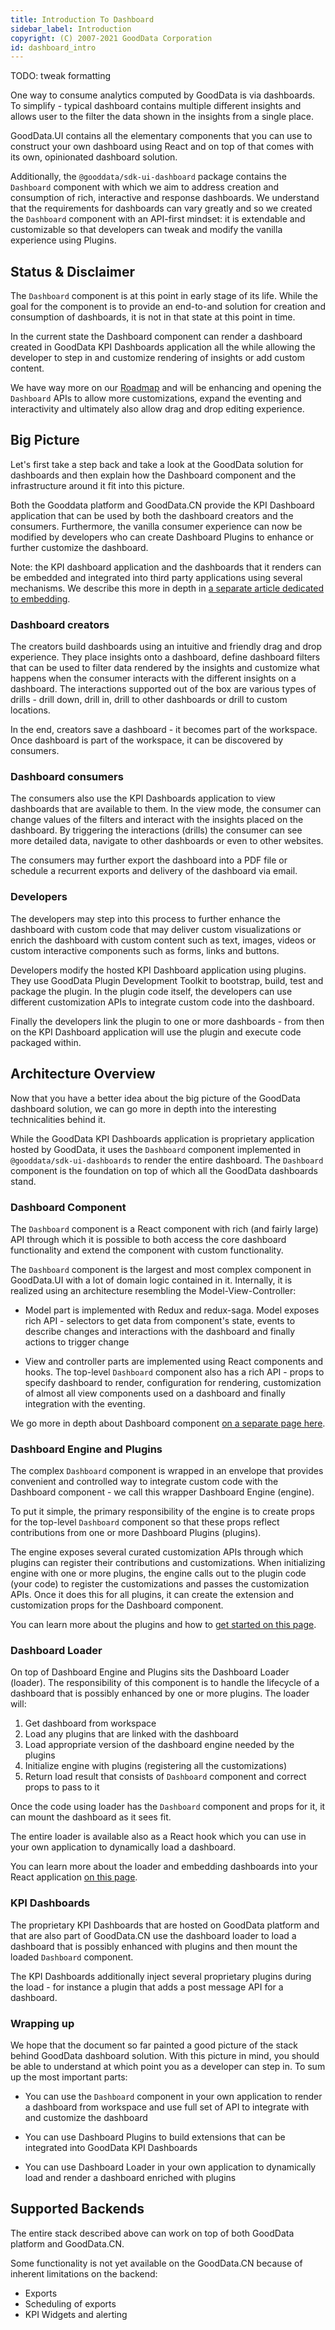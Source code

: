```yaml
---
title: Introduction To Dashboard
sidebar_label: Introduction
copyright: (C) 2007-2021 GoodData Corporation
id: dashboard_intro
---
```


TODO: tweak formatting

One way to consume analytics computed by GoodData is via dashboards. To simplify - typical dashboard contains multiple
different insights and allows user to the filter the data shown in the insights from a single place.

GoodData.UI contains all the elementary components that you can use to construct your own dashboard using React and
on top of that comes with its own, opinionated dashboard solution.

Additionally, the `@gooddata/sdk-ui-dashboard` package contains the `Dashboard` component with which we aim to address creation
and consumption of rich, interactive and response dashboards. We understand that the requirements for dashboards can
vary greatly and so we created the `Dashboard` component with an API-first mindset: it is extendable and customizable
so that developers can tweak and modify the vanilla experience using Plugins.

## Status & Disclaimer

The `Dashboard` component is at this point in early stage of its life. While the goal for the component is to
provide an end-to-and solution for creation and consumption of dashboards, it is not in that state at this point in
time.

In the current state the Dashboard component can render a dashboard created in GoodData KPI Dashboards application all
the while allowing the developer to step in and customize rendering of insights or add custom content.

We have way more on our [Roadmap](01_intro__roadmap.md) and will be enhancing and opening the `Dashboard` APIs to allow
more customizations, expand the eventing and interactivity and ultimately also allow drag and drop editing experience.

## Big Picture

Let's first take a step back and take a look at the GoodData solution for dashboards and then explain how the Dashboard
component and the infrastructure around it fit into this picture.

Both the Gooddata platform and GoodData.CN provide the KPI Dashboard application that can be used by both the
dashboard creators and the consumers. Furthermore, the vanilla consumer experience can now be modified by developers
who can create Dashboard Plugins to enhance or further customize the dashboard.

Note: the KPI dashboard application and the dashboards that it renders can be embedded and integrated into third party
applications using several mechanisms. We describe this more in depth in [a separate article dedicated to embedding](18_dashboard_embedding.md).

### Dashboard creators

The creators build dashboards using an intuitive and friendly drag and drop experience. They place insights onto
a dashboard, define dashboard filters that can be used to filter data rendered by the insights and customize what happens
when the consumer interacts with the different insights on a dashboard. The interactions supported out of the box are
various types of drills - drill down, drill in, drill to other dashboards or drill to custom locations.

In the end, creators save a dashboard - it becomes part of the workspace. Once dashboard is part of the workspace, it
can be discovered by consumers.

### Dashboard consumers

The consumers also use the KPI Dashboards application to view dashboards that are available to them. In the view mode,
the consumer can change values of the filters and interact with the insights placed on the dashboard. By triggering
the interactions (drills) the consumer can see more detailed data, navigate to other dashboards or even to other
websites.

The consumers may further export the dashboard into a PDF file or schedule a recurrent exports and delivery of the
dashboard via email.

### Developers

The developers may step into this process to further enhance the dashboard with custom code that may deliver custom
visualizations or enrich the dashboard with custom content such as text, images, videos or custom interactive
components such as forms, links and buttons.

Developers modify the hosted KPI Dashboard application using plugins. They use GoodData Plugin Development Toolkit to
bootstrap, build, test and package the plugin. In the plugin code itself, the developers can use different customization
APIs to integrate custom code into the dashboard.

Finally the developers link the plugin to one or more dashboards - from then on the KPI Dashboard application will
use the plugin and execute code packaged within.

## Architecture Overview

Now that you have a better idea about the big picture of the GoodData dashboard solution, we can go more in depth
into the interesting technicalities behind it.

While the GoodData KPI Dashboards application is proprietary application hosted by GoodData, it uses the `Dashboard`
component implemented in `@gooddata/sdk-ui-dashboards` to render the entire dashboard. The `Dashboard` component
is the foundation on top of which all the GoodData dashboards stand.

### Dashboard Component

The `Dashboard` component is a React component with rich (and fairly large) API through which it is possible to
both access the core dashboard functionality and extend the component with custom functionality.

The `Dashboard` component is the largest and most complex component in GoodData.UI with a lot of domain logic
contained in it. Internally, it is realized using an architecture resembling the Model-View-Controller:

-  Model part is implemented with Redux and redux-saga. Model exposes rich API - selectors to get data from
   component's state, events to describe changes and interactions with the dashboard and finally actions to trigger
   change

-  View and controller parts are implemented using React components and hooks. The top-level `Dashboard` component
   also has a rich API - props to specify dashboard to render, configuration for rendering, customization of almost
   all view components used on a dashboard and finally integration with the eventing.

We go more in depth about Dashboard component [on a separate page here](18_dashboard_component.md).

### Dashboard Engine and Plugins

The complex `Dashboard` component is wrapped in an envelope that provides convenient and controlled way to integrate
custom code with the Dashboard component - we call this wrapper Dashboard Engine (engine).

To put it simple, the primary responsibility of the engine is to create props for the top-level `Dashboard` component
so that these props reflect contributions from one or more Dashboard Plugins (plugins).

The engine exposes several curated customization APIs through which plugins can register their contributions and
customizations. When initializing engine with one or more plugins, the engine calls out to the plugin code (your code)
to register the customizations and passes the customization APIs. Once it does this for all plugins, it can create
the extension and customization props for the Dashboard component.

You can learn more about the plugins and how to [get started on this page](18_dashboard_plugins.md).

### Dashboard Loader

On top of Dashboard Engine and Plugins sits the Dashboard Loader (loader). The responsibility of this component is to handle
the lifecycle of a dashboard that is possibly enhanced by one or more plugins. The loader will:

1.  Get dashboard from workspace
2.  Load any plugins that are linked with the dashboard
3.  Load appropriate version of the dashboard engine needed by the plugins
4.  Initialize engine with plugins (registering all the customizations)
5.  Return load result that consists of `Dashboard` component and correct props to pass to it

Once the code using loader has the `Dashboard` component and props for it, it can mount the dashboard as it sees
fit.

The entire loader is available also as a React hook which you can use in your own application to dynamically load
a dashboard.

You can learn more about the loader and embedding dashboards into your React application [on this page](18_dashboard_embedding.md).

### KPI Dashboards

The proprietary KPI Dashboards that are hosted on GoodData platform and that are also part of GoodData.CN use the
dashboard loader to load a dashboard that is possibly enhanced with plugins and then mount the loaded `Dashboard`
component.

The KPI Dashboards additionally inject several proprietary plugins during the load - for instance a plugin that
adds a post message API for a dashboard.

### Wrapping up

We hope that the document so far painted a good picture of the stack behind GoodData dashboard solution. With this picture
in mind, you should be able to understand at which point you as a developer can step in. To sum up the most important
parts:

-   You can use the `Dashboard` component in your own application to render a dashboard from workspace and use full
    set of API to integrate with and customize the dashboard

-   You can use Dashboard Plugins to build extensions that can be integrated into GoodData KPI Dashboards

-   You can use Dashboard Loader in your own application to dynamically load and render a dashboard enriched with plugins

## Supported Backends

The entire stack described above can work on top of both GoodData platform and GoodData.CN.

Some functionality is not yet available on the GoodData.CN because of inherent limitations on the backend:

-  Exports
-  Scheduling of exports
-  KPI Widgets and alerting
